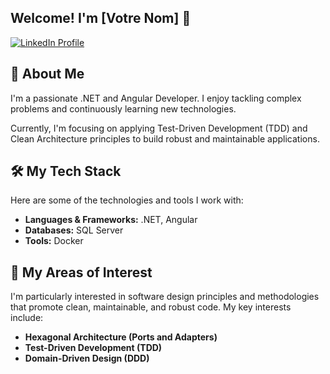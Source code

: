 ## Welcome! I'm [Votre Nom] 🚀

<p align="left">
  <a href="[Votre URL LinkedIn]" target="_blank" rel="noopener noreferrer">
    <img src="https://img.shields.io/badge/LinkedIn-0077B5?style=for-the-badge&logo=linkedin&logoColor=white" alt="LinkedIn Profile"/>
  </a>
  </p>

## 🚀 About Me

I'm a passionate .NET and Angular Developer. I enjoy tackling complex problems and continuously learning new technologies.

Currently, I'm focusing on applying Test-Driven Development (TDD) and Clean Architecture principles to build robust and maintainable applications.

## 🛠️ My Tech Stack

Here are some of the technologies and tools I work with:

* **Languages & Frameworks:** .NET, Angular
* **Databases:** SQL Server
* **Tools:** Docker

## 🌱 My Areas of Interest

I'm particularly interested in software design principles and methodologies that promote clean, maintainable, and robust code. My key interests include:

* **Hexagonal Architecture (Ports and Adapters)**
* **Test-Driven Development (TDD)**
* **Domain-Driven Design (DDD)**
